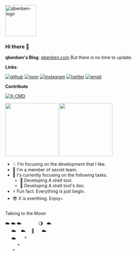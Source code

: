 <img alt="qbenben-logo" width="100" src="https://user-images.githubusercontent.com/40693636/147798845-84d79751-28d3-4b88-bc4a-a24d33f914ec.png"/>

### Hi there 👋

**qbenben's Blog**: [qbenben.com](https://www.qbenben.com)
But there is no time to update.

**Links**: 

[![github](https://img.shields.io/badge/Github-Zhengqbbb-lightgrey?style=social&logo=github)](https://github.com/Zhengqbbb/)
[![npm](https://img.shields.io/badge/NPM-zhengqbbb-lightgrey?style=social&logo=npm)](https://www.npmjs.com/~zhengqbbb)
[![instagram](https://img.shields.io/badge/Instagram-qbqiubin-lightgrey?style=social&logo=instagram)](https://www.instagram.com/qbqiubin/)
[![twitter](https://img.shields.io/badge/Twitter-zhengqbbb-lightgrey?style=social&logo=twitter)](https://twitter.com/zhengqbbb)
[![email](https://img.shields.io/badge/Email-zhengqbbb-lightgrey?style=social&logo=gmail)](mailto:zhengqbbb@gamil.com)

**Contribute**

[![X-CMD](https://img.shields.io/badge/Shell%20Tool-X--CMD-lightgrey?style=social&logo=windowsterminal)](https://x-cmd.com/)

<p>
  <img src="https://github-readme-stats.vercel.app/api?username=zhengqbbb&show_icons=true&theme=slateorange&count_private=true&hide_border=true" height="170">
  <img src="https://github-readme-stats.vercel.app/api/top-langs/?username=Zhengqbbb&layout=compact&theme=slateorange&count_private=true&hide=html&exclude_repo=WorkCode,zhengqbbb.github.io,dev-template,Blog,blogBackup&langs_count=6&hide_border=true&v=2" height="170">
</p>


- ✨  I'm focusing on the development that I like.
- 🏢  I'm a member of secret team.
- 🌱  I's currently focusing on the following tasks.
  - 🧐 Developing A shell tool.
  - 🧐 Developing A shell tool's doc.
- ⚡  Fun fact: Everything is just begin. 
- 😎  X is everthing. Enjoy~
<br/>
Talking to the Moon

☁️&nbsp;☁️&nbsp;☁️&nbsp;&nbsp;&nbsp;&nbsp;&nbsp;&nbsp;&nbsp;&nbsp;&nbsp;&nbsp;&nbsp;&nbsp;&nbsp;&nbsp;🌖 &nbsp;&nbsp;☁️<br/>
&nbsp;&nbsp;&nbsp;&nbsp;&nbsp;☁️&nbsp;&nbsp;&nbsp; ☁️ &nbsp;&nbsp;&nbsp; 🚀 &nbsp; &nbsp;&nbsp;&nbsp;☁️ <br/>
&nbsp;&nbsp;&nbsp;&nbsp;&nbsp;☁️&nbsp;&nbsp;&nbsp;&nbsp;&nbsp;&nbsp;&nbsp;* <br/>
&nbsp;&nbsp;&nbsp;&nbsp;&nbsp;&nbsp;&nbsp;&nbsp;&nbsp;&nbsp;* <br/>
&nbsp;&nbsp;&nbsp;&nbsp;&nbsp;&nbsp;*
